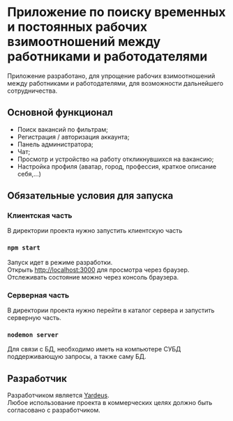 # Приложение по поиску временных и постоянных рабочих взимоотношений между работниками и работодателями
Приложение разработано, для упрощение рабочих взимоотношений между работниками и работодателями, 
для возможности дальнейшего сотрудничества.
## Основной функционал
- Поиск вакансий по фильтрам;
- Регистрация / авторизация аккаунта;
- Панель администратора;
- Чат;
- Просмотр и устройство на работу откликнувшихся на вакансию;
- Настройка профиля (аватар, город, профессия, краткое описание себя,...)


## Обязательные условия для запуска
### Клиентская часть
В директории проекта нужно запустить клиентскую часть

### `npm start`

Запуск идет в режиме разработки.\
Открыть [http://localhost:3000](http://localhost:3000) для просмотра через браузер.
Отслеживать состояние можно через консоль браузера.



### Серверная часть
В директории проекта нужно перейти в каталог сервера и запустить серверную часть.

### `nodemon server`
Для связи с БД, необходимо иметь на компьютере СУБД поддерживающую запросы, а также саму БД. 


## Разработчик

Разработчиком является [Yardeus](https://github.com/Yardeus). \
Любое использование проекта в коммерческих целях должно быть согласовано с разработчиком.

